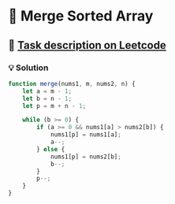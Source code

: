 # 📝 Merge Sorted Array

## 🔗 [Task description on Leetcode](https://leetcode.com/problems/merge-sorted-array/description/)

### 💡 Solution

```javascript
function merge(nums1, m, nums2, n) {
	let a = m - 1;
	let b = n - 1;
	let p = m + n - 1;

	while (b >= 0) {
		if (a >= 0 && nums1[a] > nums2[b]) {
			nums1[p] = nums1[a];
			a--;
		} else {
			nums1[p] = nums2[b];
			b--;
		}
		p--;
	}
}
```

